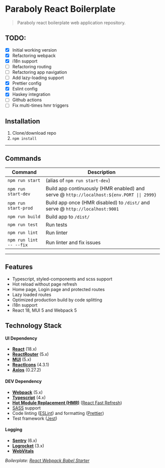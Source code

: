 # Paraboly React Boilerplate

> Paraboly react boilerplate web application repository.

## TODO:

- [x] Initial working version
- [x] Refactoring webpack
- [x] i18n support
- [ ] Refactoring routing
- [ ] Refactoring app navigation
- [ ] Add lazy-loading support
- [x] Prettier config
- [x] Eslint config
- [x] Haskey integration
- [ ] Github actions
- [ ] Fix multi-times hmr triggers

## Installation

1. Clone/download repo
2. `npm install`

---

## Commands

| Command              | Description                                                                               |
| -------------------- | ----------------------------------------------------------------------------------------- |
| `npm run start`      | (alias of `npm run start-dev`)                                                            |
| `npm run start-dev`  | Build app continuously (HMR enabled) and serve @ `http://localhost:${env.PORT \|\| 2999}` |
| `npm run start-prod` | Build app once (HMR disabled) to `/dist/` and serve @ `http://localhost:9001`             |
| `npm run build`      | Build app to `/dist/`                                                                     |
| `npm run test`       | Run tests                                                                                 |
| `npm run lint`       | Run linter                                                                                |
| `npm run lint -- --fix` | Run linter and fix issues                                                                 |

---
## Features
- Typescript, styled-components and scss support
- Hot reload without page refresh
- Home page, Login page and protected routes
- Lazy loaded routes
- Optimized production build by code splitting
- i18n support
- React 18, MUI 5 and Webpack 5
## Technology Stack

#### UI Dependency

- **[React](https://facebook.github.io/react/)** (18.x)
- **[ReactRouter](https://reactrouter.com/)** (5.x)
- **[MUI](https://mui.com/)** (5.x)
- **[ReactIcons](https://react-icons.github.io/react-icons/)** (4.3.1)
- **[Axios](https://github.com/axios/axios)** (0.27.2)

#### DEV Dependency

- **[Webpack](https://webpack.js.org/)** (5.x)
- **[Typescript](https://www.typescriptlang.org/)** (4.x)
- **[Hot Module Replacement (HMR)](https://webpack.js.org/concepts/hot-module-replacement/)** ([React Fast Refresh](https://github.com/pmmmwh/react-refresh-webpack-plugin))
- [SASS](http://sass-lang.com/) support
- Code linting ([ESLint](https://github.com/eslint/eslint)) and formatting ([Prettier](https://github.com/prettier/prettier))
- Test framework ([Jest](https://facebook.github.io/jest/))

#### Logging

- **[Sentry](https://docs.sentry.io/platforms/javascript/)** (6.x)
- **[Logrocket](https://docs.logrocket.com/reference/javascript-sdk-api)** (3.x)
- **[WebVitals](https://github.com/GoogleChrome/web-vitals)**

_Boilerplate: [React Webpack Babel Starter](https://github.com/vikpe/react-webpack-babel-starter)_
